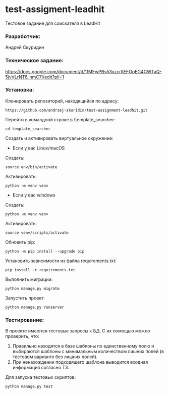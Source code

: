 # test-assigment-leadhit
Тестовое задание для соискателя в LeadHit

### Разработчик:
Андрей Скуридин

### Техническое задание:
https://docs.google.com/document/d/1fMFwPBs53xzcrltEFOpEG4GWTaQ-5jvVLrNT6_hmC7I/edit?pli=1

### Установка:
Клонировать репозиторий, находящийся по адресу:

```
https://github.com/andrzej-skuridin/test-assignment-leadhit.git
```
Перейти в командной строке в \template_searcher:
```
cd template_searcher
```

Cоздать и активировать виртуальное окружение:

* Если у вас Linux/macOS

Создать:

```
source env/bin/activate
```
Активировать:

```
python -m venv venv
```

* Если у вас windows

Создать:

```
python -m venv venv
```

Активировать:

```
source venv/scripts/activate
```

Обновить pip:

```
python -m pip install --upgrade pip
```

Установить зависимости из файла requirements.txt:

```
pip install -r requirements.txt
```

Выполнить миграции:

```
python manage.py migrate
```

Запустить проект:

```
python manage.py runserver
```


### Тестирование:
В проекте имеются тестовые запросы к БД. С их помощью можно проверить, что:

1) Правильно находятся в базе шаблоны по единственному полю и выбираются шаблоны с минимальным количеством лишних полей (в тестовом варианте без лишних полей).
2) При ненахождении подходящего шаблона выводится входная информация согласно ТЗ.

Для запуска тестовых скриптов:
```
python manage.py test
```
